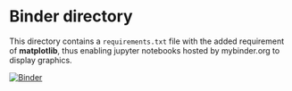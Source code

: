 # Binder directory

This directory contains a ```requirements.txt``` file with the added requirement of **matplotlib**, thus enabling jupyter notebooks hosted by mybinder.org to display graphics.

[![Binder](https://mybinder.org/badge_logo.svg)](https://mybinder.org/v2/gh/devitocodes/devito/master)
